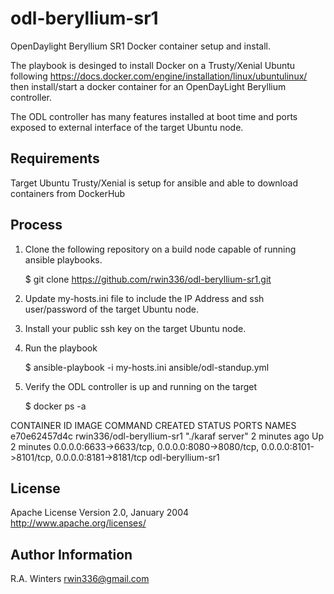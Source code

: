 odl-beryllium-sr1
=========
OpenDaylight Beryllium SR1 Docker container setup and install.

The playbook is desinged to install Docker on a Trusty/Xenial Ubuntu following https://docs.docker.com/engine/installation/linux/ubuntulinux/ then install/start a docker container for an OpenDayLight Beryllium controller.

The ODL controller has many features installed at boot time and ports exposed to external interface of the target Ubuntu node.  

Requirements
------------

Target Ubuntu Trusty/Xenial is setup for ansible and able to download containers from DockerHub

Process
-------
 1. Clone the following repository on a build node capable of running ansible playbooks.
 
      $ git clone https://github.com/rwin336/odl-beryllium-sr1.git

 2. Update my-hosts.ini file to include the IP Address and ssh user/password of the target Ubuntu node.
 3. Install your public ssh key on the target Ubuntu node.
 4. Run the playbook
 
      $ ansible-playbook -i my-hosts.ini ansible/odl-standup.yml
      
 5. Verify the ODL controller is up and running on the target
 
      $ docker ps -a

CONTAINER ID        IMAGE                       COMMAND             CREATED             STATUS              PORTS                                                                                            NAMES
e70e62457d4c        rwin336/odl-beryllium-sr1   "./karaf server"    2 minutes ago       Up 2 minutes        0.0.0.0:6633->6633/tcp, 0.0.0.0:8080->8080/tcp, 0.0.0.0:8101->8101/tcp, 0.0.0.0:8181->8181/tcp   odl-beryllium-sr1


License
-------

  Apache License
  Version 2.0, January 2004
  http://www.apache.org/licenses/


Author Information
------------------

R.A. Winters <rwin336@gmail.com>
